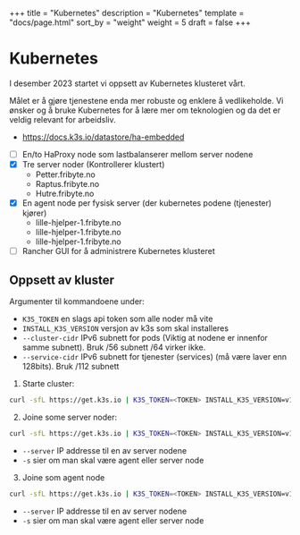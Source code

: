 +++
title = "Kubernetes"
description = "Kubernetes"
template = "docs/page.html"
sort_by = "weight"
weight = 5
draft = false
+++

# Kubernetes

I desember 2023 startet vi oppsett av Kubernetes klusteret vårt.

Målet er å gjøre tjenestene enda mer robuste og enklere å vedlikeholde. Vi
ønsker og å bruke Kubernetes for å lære mer om teknologien og da det er veldig
relevant for arbeidsliv.

- https://docs.k3s.io/datastore/ha-embedded
- [ ] En/to HaProxy node som lastbalanserer mellom server nodene
- [x] Tre server noder (Kontrollerer klustert)
  - Petter.fribyte.no
  - Raptus.fribyte.no
  - Hutre.fribyte.no
- [x] En agent node per fysisk server (der kubernetes podene (tjenester) kjører)
  - lille-hjelper-1.fribyte.no
  - lille-hjelper-1.fribyte.no
  - lille-hjelper-1.fribyte.no
- [ ] Rancher GUI for å administrere Kubernetes klusteret

## Oppsett av kluster

Argumenter til kommandoene under:

- `K3S_TOKEN` en slags api token som alle noder må vite
- `INSTALL_K3S_VERSION` versjon av k3s som skal installeres
- `--cluster-cidr` IPv6 subnett for pods (Viktig at nodene er innenfor samme
  subnett). Bruk /56 subnett /64 virker ikke.
- `--service-cidr` IPv6 subnett for tjenester (services) (må være laver enn
  128bits). Bruk /112 subnett

1. Starte cluster:

```sh
curl -sfL https://get.k3s.io | K3S_TOKEN=<TOKEN> INSTALL_K3S_VERSION=v1.26.10+k3s2 sh -s --server --cluster-cidr=2001:700:201:1:5001::/56 --service-cidr=2001:700:201:1:5001:3e3::/112 --cluster-init --disable=metrics-server
```

2. Joine some server noder:

```sh
curl -sfL https://get.k3s.io | K3S_TOKEN=<TOKEN> INSTALL_K3S_VERSION=v1.26.10+k3s2 sh -s server --server https://[2001:700:201:1:5001::2]:6443 --cluster-cidr=2001:700:201:1:5001::/56 --service-cidr=2001:700:201:1:5001:3e3::/112 --disable=metrics-server
```

- `--server` IP addresse til en av server nodene
- `-s` sier om man skal være agent eller server node

3. Joine som agent node

```sh
curl -sfL https://get.k3s.io | K3S_TOKEN=<TOKEN> INSTALL_K3S_VERSION=v1.26.10+k3s2 sh -s agent --server https://[2001:700:201:1:5001::2]:6443
```

- `--server` IP addresse til en av server nodene
- `-s` sier om man skal være agent eller server node
